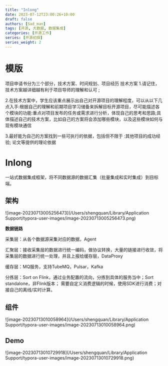 ```yaml
---
title: "Inlong"
date: 2023-07-12T23:00:26+10:00
draft: false
authors: [Sad_man]
tags: [开源, 大数据, 数据集成]
categories: [开源工作]
series: [开源初探]
series_weight: 2
---
```


# 模版

项目申请书分为三个部分，技术方案、时间规划、项目经历
技术方案
1.请记住，技术方案越详细越有利于项目导师的理解和认可 ;

2.在技术方案中，学生应该重点展示出自己对开源项目的理解程度，可以从以下几点入手:根据自己的理解和前期项目学习储备来拆解目标开源项目，尽可能描述各个模块的功能:重点对项目发布的任务或需求进行分析，体现自己的思考和思路;具体描述自己的技术方案，比如自己的方案将会添加哪些模块，以及这些模块如何与现有模块通信

3.最好能为自己的方案找到一些可执行的依据，包括但不限于 :其他项目的成功经验;
论文等提供的理论依据





# Inlong

一站式数据集成框架，将不同数据源的数据汇集（批量集成和实时集成）到目标端。

## 架构

![image-20230713005256473](/Users/shengquan/Library/Application Support/typora-user-images/image-20230713005256473.png)

**数据链路**

采集层：从各个数据源采集对应的数据，Agent

汇聚层：接收采集层的数据进行统一编码，做协议转换，大量的链接进行收敛，将采集层的数据进行统一处理，并且上报给缓存层，DataProxy

缓存层：MQ服务，支持TubeMQ，Pulsar，Kafka

分拣层：Sort on Flink，通过业务配置的流向，分拣到具体的服务当中；Sort standalone，非Flink版本； 需要自定义消费逻辑的时候，使用SDK进行消费；对接自己的离线/实时计算。



## 组件

![image-20230713010058964](/Users/shengquan/Library/Application Support/typora-user-images/image-20230713010058964.png)

## Demo

![image-20230713010729918](/Users/shengquan/Library/Application Support/typora-user-images/image-20230713010729918.png)



